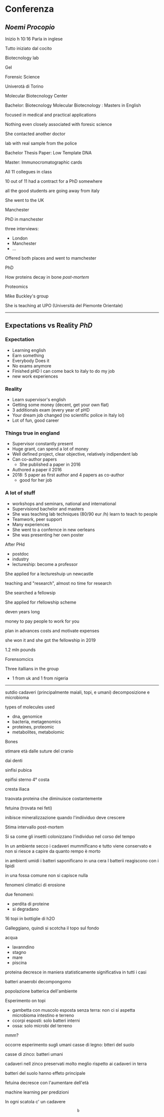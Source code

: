# Conferenza
## _Noemi Procopio_

Inizio h 10:16
Parla in inglese

Tutto iniziato dal cocito

Biotecnology lab


Gel

Forensic Science


Univerotà di Torino

Molecular Biotecnology Center


Bachelor: Biotecnology
Molecular Biotecnology : Masters
in English



focused in medical and practical applications


Nothing even closely associated with foresic science

She contacted another doctor

lab with real sample from the police

Bachelor Thesis Paper: Low Template DNA


Master: Immunocromatographic cards


All 11 collegues in class

10 out of 11 had a contract for a PhD somewhere

all the good students are going away from italy

She went to the UK 

Manchester


PhD in manchester



three interviews:
* London
* Manchester
* ...


Offered both places and went to mamchester


PhD

How proteins decay in bone _post-mortem_

Proteomics

Mike Buckley's group

She is teaching at UPO (Università del Piemonte Orientale)




---


## Expectations vs Reality $PhD$


### Expectation
* Learning english
* Earn something
* Everybody Does it
* No exams anymore
* Finished pHD I can come back to italy to do my job
* new work experiences
### Reality
* Learn supervisor's english
* Getting some money (decent, get your own flat)
* 3 additionals exam (every year of pHD
* Your dream job changed (no scientific police in Italy lol)
* Lot of fun, good career


### Things true in england
* Supervisor constantly present
* Huge grant, can spend a lot of money
* Well defined project, clear objective, relatively indipendent lab
* Can co-author papers
	* She published a paper in 2016
* Authored a paper il 2016
* 2018: 5 paper as first author and 4 papers as co-author
	* good for her job

### A lot of stuff
* workshops and seminars, national and international
* Supervisiond bachelor and masters
* She was teaching lab techniques (80/90 eur /h) learn to teach to people
* Teamwork, peer support
* Many experiences
* She went to a confernce in new oerleans
* She was presenting her own poster



After PHd
* postdoc
* industry
* lectureship: become a professor

She applied for a lectureshuip un newcastle

teaching and "research", almost no time for research

She searched a fellowsip

She applied for rfellowship scheme

deven years long

money to pay people to work for you



plan in advances costs and motivate expenses



she won it and she got the fellowship in 2019                                     


1.2 mln pounds

Forensomcics

Three itallians in the group
+ 1 from uk and 1 from nigeria

---

sutdio cadaveri (principalmente maiali, topi, e umani)
decomposizione e microbioma

types of molecules used 
* dna, genomice
* bacteria, metagenomics
* proteines, proteomic
* metabolites, metabolomic

Bones

stimare età dalle suture del cranio

dai denti

sinfisi pubica

epifisi sterno 4° costa

cresta iliaca


traovata proteina che diminuisce costantemente

fetuina (trovata nei feti)

inibisce mineralizzazione quando l'indiividuo deve crescere


Stima intervallo post-mortem

Si sa come gli insetti colonizzano l'individuo nel corso del tempo

In un ambiente secco i cadaveri mummificano e tutto viene conservato e non si riesce a capire da quanto rempo è morto


in ambienti umidi i batteri saponificano in una cera
I batterii reagiscono con i lipidi

in una fossa comune non si capisce nulla


fenomeni climatici di erosione



due fenomeni:

* perdita di proteine
* si degradano



16 topi in bottiglie di h2O

Galleggiano, quindi si scotcha il topo sul fondo

acqua
* lavanndino
* stagno
* mare
* piscina


proteina decresce in maniera statisticamente significativa in tutti i casi

batteri anaerobi decompongomo

popolazione batterica dell'ambiente


Esperimento on topi
* gambetta con muscolo esposta senza terra: non ci si aspetta microbioma intestino e terreno
* ccorpi esposti: solo batteri interni
* ossa: solo microbi del terreno


mmm?

occorre esperimento sugli umani
casse di legno: btteri del suolo

casse di zinco: batteri umani


cadaveri nell zinco preservati molto meglio rispetto ai cadaveri in terra

batteri del suolo hanno effeto principale

fetuina decresce con l'aumentare dell'età


machine learning per predizioni


In ogni scatola c' un cadavere

                                     b

<!--stackedit_data:
eyJoaXN0b3J5IjpbMTA5ODQzODU5NywtMTcyNjY4ODg4OSwyNz
IzODE4NDcsMTAxMTQ4MjM4N119
-->